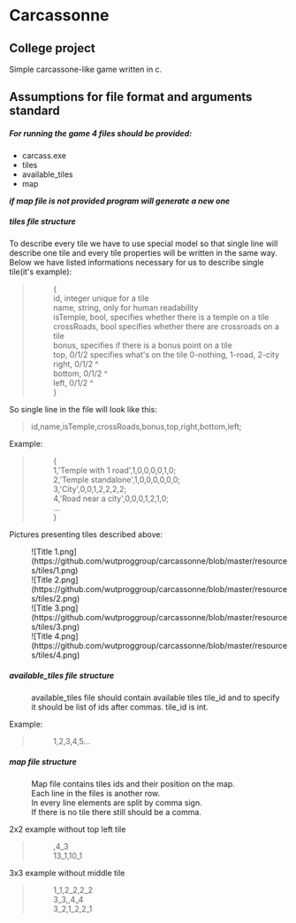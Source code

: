 # Carcassonne
## College project
Simple carcassone-like game written in c.

## Assumptions for file format and arguments standard


##### For running the game 4 files should be provided:
- carcass.exe 
- tiles 
- available_tiles 
- map

**_if map file is not provided program will generate a new one_**

##### tiles file structure 

To describe every tile we have to use special model so that single line will describe one tile and every tile properties will be written in the same way. Below we have listed informations necessary for us to describe single tile(it's example):
> <dd>{ </dd>
> <dd>id, integer unique for a tile</dd>
> <dd>name, string, only for human readability</dd>
> <dd>isTemple, bool, specifies whether there is a temple on a tile </dd>
> <dd>crossRoads, bool specifies whether there are crossroads on a tile </dd>
> <dd>bonus, specifies if there is a bonus point on a tile </dd>
> <dd>top, 0/1/2      specifies what's on the tile 0-nothing, 1-road, 2-city </dd>
> <dd>right, 0/1/2	^ </dd>
> <dd>bottom, 0/1/2	^ </dd>
> <dd>left, 0/1/2		^ </dd>
> <dd> } </dd>

So single line in the file will look like this:
>id,name,isTemple,crossRoads,bonus,top,right,bottom,left;

Example:
> <dd> { </dd>
> <dd>	1,'Temple with 1 road',1,0,0,0,0,1,0; </dd>
> <dd>	2,'Temple standalone',1,0,0,0,0,0,0; </dd>
> <dd>	3,'City',0,0,1,2,2,2,2; </dd>
> <dd>	4,'Road near a city',0,0,0,1,2,1,0; </dd>
> <dd>	... </dd>
> <dd> } </dd>

Pictures presenting tiles described above: 
<dd> ![Title 1.png](https://github.com/wutproggroup/carcassonne/blob/master/resources/tiles/1.png) </dd>
<dd> ![Title 2.png](https://github.com/wutproggroup/carcassonne/blob/master/resources/tiles/2.png) </dd>
<dd> ![Title 3.png](https://github.com/wutproggroup/carcassonne/blob/master/resources/tiles/3.png) </dd>
<dd> ![Title 4.png](https://github.com/wutproggroup/carcassonne/blob/master/resources/tiles/4.png) </dd>


##### available_tiles file structure

<dd> available_tiles file should contain available tiles  tile_id and to specify </dd>
<dd> it should be list of ids after commas. tile_id is int. </dd>

Example:
> <dd> 1,2,3,4,5... </dd>

##### map file structure

<dd> Map file contains tiles ids and their position on the map. </dd>
<dd> Each line in the files is another row. </dd>
<dd> In every line elements are split by comma sign. </dd>
<dd> If there is no tile there still should be a comma. </dd>


2x2 example without top left tile
> <dd> ,4_3 </dd>
> <dd> 13_1,10_1 </dd>

3x3 example without middle tile
> <dd> 1_1,2_2,2_2 </dd>
> <dd> 3_3,,4_4 </dd>
> <dd> 3_2,1_2,2_1 </dd>
